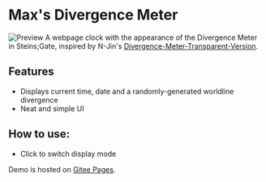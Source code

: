 # Max's Divergence Meter
![Preview](https://s2.loli.net/2022/03/07/cBFQ5uTlLsiDkWq.png)
A webpage clock with the appearance of the Divergence Meter in Steins;Gate, inspired by N-Jin's [Divergence-Meter-Transparent-Version](https://github.com/N-Jin/Divergence-Meter-Transparent-ersion).

## Features
- Displays current time, date and a randomly-generated worldline divergence
- Neat and simple UI

## How to use:
- Click to switch display mode

Demo is hosted on [Gitee Pages](https://zyf722.gitee.io/max_s_divergence_meter/).